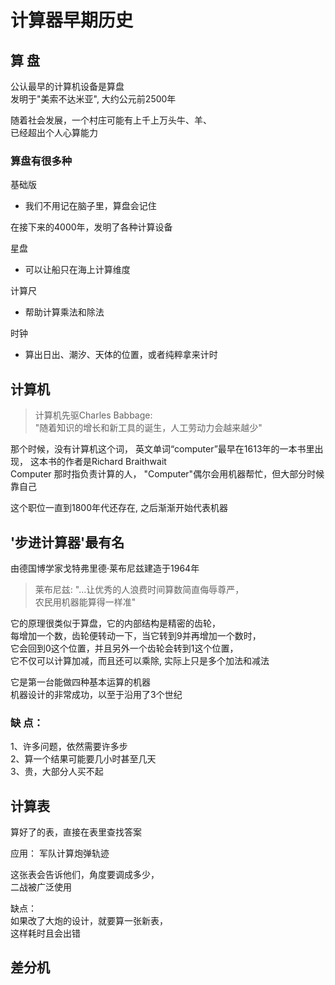 计算器早期历史  
=====

## 算  盘  
公认最早的计算机设备是算盘   
 发明于"美索不达米亚", 大约公元前2500年  

 随着社会发展，一个村庄可能有上千上万头牛、羊、  
 已经超出个人心算能力  

### 算盘有很多种  
基础版
* 我们不用记在脑子里，算盘会记住  

在接下来的4000年，发明了各种计算设备

星盘  
* 可以让船只在海上计算维度  

计算尺  
* 帮助计算乘法和除法  

时钟
* 算出日出、潮汐、天体的位置，或者纯粹拿来计时  



## 计算机  
> 计算机先驱Charles Babbage:  
> "随着知识的增长和新工具的诞生，人工劳动力会越来越少"  

那个时候，没有计算机这个词，
英文单词“computer”最早在1613年的一本书里出现，
这本书的作者是Richard Braithwait   
Computer 那时指负责计算的人，
"Computer"偶尔会用机器帮忙，但大部分时候靠自己  

这个职位一直到1800年代还存在, 之后渐渐开始代表机器  

## '步进计算器'最有名  
由德国博学家戈特弗里德·莱布尼兹建造于1964年  
> 莱布尼兹:  "...让优秀的人浪费时间算数简直侮辱尊严，  
>           农民用机器能算得一样准"  

它的原理很类似于算盘，它的内部结构是精密的齿轮，   
每增加一个数，齿轮便转动一下，当它转到9并再增加一个数时，  
它会回到0这个位置，并且另外一个齿轮会转到1这个位置，  
它不仅可以计算加减，而且还可以乘除, 实际上只是多个加法和减法  

它是第一台能做四种基本运算的机器  
机器设计的非常成功，以至于沿用了3个世纪  

### 缺 点：
1、许多问题，依然需要许多步  
2、算一个结果可能要几小时甚至几天  
3、贵，大部分人买不起  


## 计算表  
算好了的表，直接在表里查找答案  

应用： 军队计算炮弹轨迹  

这张表会告诉他们，角度要调成多少，  
二战被广泛使用   

缺点：  
如果改了大炮的设计，就要算一张新表，  
这样耗时且会出错  


## 差分机





